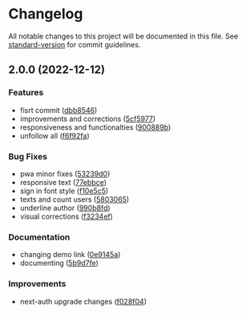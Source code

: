 # Changelog

All notable changes to this project will be documented in this file. See [standard-version](https://github.com/conventional-changelog/standard-version) for commit guidelines.

## 2.0.0 (2022-12-12)


### Features

* fisrt commit ([dbb8546](https://github.com/gmatthewsfeuer/github-unfollow-checker/commit/dbb8546733dd89be6521f5151902a31efeefc7fd))
* improvements and corrections ([5cf5977](https://github.com/gmatthewsfeuer/github-unfollow-checker/commit/5cf5977989bc2ee729eeda4b1b30627ce3696dc2))
* responsiveness and functionalties ([900889b](https://github.com/gmatthewsfeuer/github-unfollow-checker/commit/900889b08ccb1bf3bd7000965a9813bc36024526))
* unfollow all ([f6f92fa](https://github.com/gmatthewsfeuer/github-unfollow-checker/commit/f6f92fa9ca90ec825e4489f69ba71344ba81583d))


### Bug Fixes

* pwa minor fixes ([53239d0](https://github.com/gmatthewsfeuer/github-unfollow-checker/commit/53239d0f127a1be1abd70dc604f2a306f244e77f))
* responsive text ([77ebbce](https://github.com/gmatthewsfeuer/github-unfollow-checker/commit/77ebbcefc8f845b81bebbcd9c6106efb93d79ec6))
* sign in font style ([f10e5c5](https://github.com/gmatthewsfeuer/github-unfollow-checker/commit/f10e5c530f7d3cccecaf2bde4d682f9cbe763f50))
* texts and count users ([5803065](https://github.com/gmatthewsfeuer/github-unfollow-checker/commit/5803065cb3c70b17b2f842bd6a434431b3d5ff13))
* underline author ([990b8fd](https://github.com/gmatthewsfeuer/github-unfollow-checker/commit/990b8fdfaa1772c76a2f8855a3e783651aa8bca0))
* visual corrections ([f3234ef](https://github.com/gmatthewsfeuer/github-unfollow-checker/commit/f3234ef58486b24571df2cd79c8374388b6e891d))


### Documentation

* changing demo link ([0e9145a](https://github.com/gmatthewsfeuer/github-unfollow-checker/commit/0e9145a4570ec0e3a5882d7498280b0c108f71cd))
* documenting ([5b9d7fe](https://github.com/gmatthewsfeuer/github-unfollow-checker/commit/5b9d7fe65e78713929fc760bcc9e6faf41dfe548))


### Improvements

* next-auth upgrade changes ([f028f04](https://github.com/gmatthewsfeuer/github-unfollow-checker/commit/f028f04c0a0a5716843c6e77cc14d7a0de4d781e))
